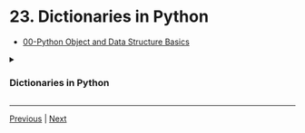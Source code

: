 #  23. Dictionaries in Python

-   [00-Python Object and Data Structure Basics](https://docs.google.com/presentation/d/1lMiOnSVp1dbTOOLMXJXqDyUJz5-k7n-rVPgQtMj7wcA/edit#slide=id.g2586a91ea0_0_101)

<details>
  <summary><h3>Dictionaries in Python</h3></summary>

-   [05-Dictionaries.ipynb](https://colab.research.google.com/drive/1rgEQ52_fiQjixd_kJrkWrqbz6j9kubU8)
</details> 



---
[Previous](./22_Lists-FAQ.md) | [Next](./24_Dictionaries-FAQ.md)
